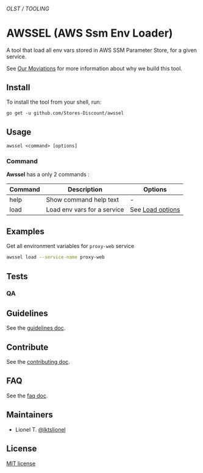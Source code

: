 ###### OLST / TOOLING
# AWSSEL (AWS Ssm Env Loader)


A tool that load all env vars stored in AWS SSM Parameter Store, for a given service.

See [Our Moviations](docs/awssel/motivations.md) for more information about why we build this tool.

## Install

To install the tool from your shell, run:

```
go get -u github.com/Stores-Discount/awssel
```

## Usage

```
awssel <command> [options]
```

### Command

**Awssel** has a only 2 commands : 



Command | Description | Options
---------|----------|---------
 help | Show command help text | -
 load | Load env vars for a service | See [Load options](docs/awssel/cmd/load.md)


## Examples

Get all environment variables for `proxy-web` service

```bash
awssel load --service-name proxy-web
```



## Tests


### QA


## Guidelines

See the [guidelines doc].

## Contribute

See the [contributing doc].

## FAQ

See the [faq doc].

## Maintainers

* Lionel T. [@lktslionel](https://twitter.com/lktslionel)

## License
 
[MIT license]


[Changelog]: docs/CHANGELOG.md
[contributing doc]: docs/CONTRIBUTE.md
[guidelines doc]: docs/GUIDELINES.md
[faq doc]: docs/FAQ.md
[MIT license]: LICENSE